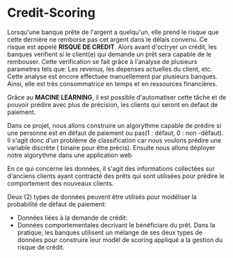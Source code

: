 # Credit-Scoring
Lorsqu'une banque prête de l'argent a quelqu'un, elle prend le risque que cette dernière ne remborse pas cet argent dans le délais convenu. Ce risque est appelé **RISQUE DE CREDIT**. Alors avant d'octryer un crédit, les banques verifient si le client(e) qui demande un prêt sera capable de le rembouser. Cette verification se fait grâce à l'analyse de plusieurs parametres tels que: Les revenus, les depenses actuelles du client, etc. Cette analyse est encore effectuée manuellement par plusieurs banques. Ainsi, elle est très consommatrice en temps et en ressources financières.

Grâce au **MACINE LEARNING**, il est possible d'automatiser cette tâche et de pouvoir prédire avec plus de précision, les clients qui seront en defaut de paiement.

Dans ce projet, nous allons construire un algorythme capable de prédire si une personne est en défaut de paiement ou pas(1 : défaut, 0 : non -défaut). Il s'agit donc d'un problème de classification car nous voulons prédire une variable discrète ( binaire pour être précis). Ensuite nous allons déployer notre algorythme dans une application web


En ce qui concerne les données, il s'agit des informations collectées sur d'anciens clients ayant contracté des prêts qui sont utilisées pour prédire le comportement des nouveaux clients.

Deux (2) types de données peuvent être utilisés pour modéliser la probabilité de défaut de paiement:

* Données liées à la demande de crédit:
* Données comportementales decrivant le bénéficiare du prêt.
Dans la pratique, les banques utilisent un mélange de ses deux types de données pour construire leur modèl de scoring appliqué a la gestion du risque de crédit.
